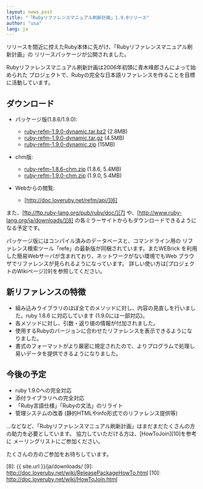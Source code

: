```yaml
---
layout: news_post
title: "「Rubyリファレンスマニュアル刷新計画」1.9.0リリース"
author: "usa"
lang: ja
---
```


リリースを間近に控えたRuby本体に先がけ、「Rubyリファレンスマニュアル刷新計画」の リリースパッケージが公開されました。

Rubyリファレンスマニュアル刷新計画は2006年初頭に青木峰郎さんによって始められた
プロジェクトで、Rubyの完全な日本語リファレンスを作ることを目標に活動しています。

## ダウンロード

* パッケージ版(1.8.6/1.9.0):
  * [ruby-refm-1.9.0-dynamic.tar.bz2][1] (2.8MB)
  * [ruby-refm-1.9.0-dynamic.tar.gz][2] (4.5MB)
  * [ruby-refm-1.9.0-dynamic.zip][3] (15MB)

* chm版:
  * [ruby-refm-1.8.6-chm.zip][4] (1.8.6, 5.4MB)
  * [ruby-refm-1.9.0-chm.zip][5] (1.9.0, 5.4MB)

* Webからの閲覧:
  * [http://doc.loveruby.net/refm/api/][6]

また、[ftp://ftp.ruby-lang.org/pub/ruby/doc/][7]
や、[http://www.ruby-lang.org/ja/downloads/][8]
の各ミラーサイトからもダウンロードできるようになる予定です。

パッケージ版にはコンパイル済みのデータベースと、コマンドライン用の
リファレンス検索ツール「refe」の最新版が同梱されています。またWEBrick
を利用した簡易Webサーバが含まれており、ネットワークがない環境でもWeb ブラウザでリファレンスが見られるようになっています。
詳しい使い方は[プロジェクトのWikiページ][9]を参照してください。

## 新リファレンスの特徴

* 組み込みライブラリのほぼ全てのメソッドに対し、内容の見直しを行いました。ruby 1.8.6 に対応しています (1.9.0には一部対応)。
* 各メソッドに対し、引数・返り値の情報が付加されました。
* 使用するRubyのバージョンに合わせたリファレンスを表示できるようになりました。
* 書式のフォーマットがより厳密に規定されたので、よりプログラムで処理し易いデータを提供できるようになりました。

## 今後の予定

* ruby 1.9.0への完全対応
* 添付ライブラリへの完全対応
* 「Ruby言語仕様」「Rubyの文法」のリライト
* 管理システムの改善 (静的HTMLやinfo形式でのリファレンス提供等)

…などなど、「Rubyリファレンスマニュアル刷新計画」はまだまだたくさんの方の助力を必要としています。
協力していただける方は、[HowToJoin][10]を参考に メーリングリストにご参加ください。

たくさんの方のご参加をお待ちしています。



[1]: ftp://ftp.ruby-lang.org/pub/ruby/doc/ruby-refm-1.9.0-dynamic.tar.bz2
[2]: ftp://ftp.ruby-lang.org/pub/ruby/doc/ruby-refm-1.9.0-dynamic.tar.gz
[3]: ftp://ftp.ruby-lang.org/pub/ruby/doc/ruby-refm-1.9.0-dynamic.zip
[4]: ftp://ftp.ruby-lang.org/pub/ruby/doc/ruby-refm-1.8.6-chm.zip
[5]: ftp://ftp.ruby-lang.org/pub/ruby/doc/ruby-refm-1.9.0-chm.zip
[6]: http://doc.loveruby.net/refm/api/
[7]: ftp://ftp.ruby-lang.org/pub/ruby/doc/
[8]: {{ site.url }}/ja/downloads/
[9]: http://doc.loveruby.net/wiki/ReleasePackageHowTo.html
[10]: http://doc.loveruby.net/wiki/HowToJoin.html
